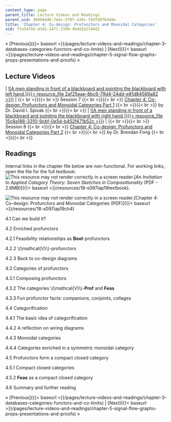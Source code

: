 ```yaml
---
content_type: page
parent_title: Lecture Videos and Readings
parent_uid: 304944d6-7ebc-5f0f-a30c-fd3fd9fb4dde
title: 'Chapter 4: Co-design: Profunctors and Monoidal Categories'
uid: ffa547eb-d3d1-1471-23d0-4bdd3a2744d2
---
```


« [Previous]({{< baseurl >}}/pages/lecture-videos-and-readings/chapter-3-databases-categories-functors-and-co-limits) | [Next]({{< baseurl >}}/pages/lecture-videos-and-readings/chapter-5-signal-flow-graphs-props-presentations-and-proofs) » 

Lecture Videos
--------------

| [![A men standing in front of a blackboard and pointing the blackboard with left hand.]({{< resource_file 2af25eae-8bc6-79d4-24dd-e81d84589a82 >}})](https://www.youtube.com/watch?v=4Uqgsy3zrjs&index=7&list=PLhgq-BqyZ7i5lOqOqqRiS0U5SwTmPpHQ5) |  {{< br >}}{{< br >}} Session 7 {{< br >}}{{< br >}} [Chapter 4: Co-design: Profunctors and Monoidal Categories Part 1](https://www.youtube.com/watch?v=4Uqgsy3zrjs&index=7&list=PLhgq-BqyZ7i5lOqOqqRiS0U5SwTmPpHQ5) {{< br >}}{{< br >}} by Dr. David I. Spivak {{< br >}}{{< br >}}  | [![A men standing in front of a blackboard and pointing the blackboard with right hand.]({{< resource_file 15c8a188-3310-9cbf-0e5d-b452f471b52c >}})](https://www.youtube.com/watch?v=92Xp1z9PwJM&list=PLhgq-BqyZ7i5lOqOqqRiS0U5SwTmPpHQ5&index=8) |  {{< br >}}{{< br >}} Session 8 {{< br >}}{{< br >}} [Chapter 4: Co-design: Profunctors and Monoidal Categories Part 2](https://www.youtube.com/watch?v=92Xp1z9PwJM&list=PLhgq-BqyZ7i5lOqOqqRiS0U5SwTmPpHQ5&index=8) {{< br >}}{{< br >}} by Dr. Brendan Fong {{< br >}}{{< br >}}  

Readings
--------

Internal links in the chapter file below are non-functional. For working links, open the file for the full textbook: ![This resource may not render correctly in a screen reader.](/images/inacessible.gif)[_An Invitation to Applied Category Theory: Seven Sketches in Compositionality_ (PDF - 2.6MB)]({{< baseurl >}}/resources/18-s097iap19textbook).

![This resource may not render correctly in a screen reader.](/images/inacessible.gif)[Chapter 4: Co-design: Profunctors and Monoidal Categories (PDF)]({{< baseurl >}}/resources/18-s097iap19ch4)

4.1 Can we build it?

4.2 Enriched profunctors

4.2.1 Feasibility relationships as **Bool**\-profunctors

4.2.2 \\(\\mathcal{V}\\)-profunctors

4.2.3 Back to co-design diagrams

4.3 Categories of profunctors

4.3.1 Composing profunctors

4.3.2 The categories \\(\\mathcal{V}\\)-**Prof** and **Feas**

4.3.3 Fun profunctor facts: companions, conjoints, collages

4.4 Categorification

4.4.1 The basic idea of categorification

4.4.2 A reflection on wiring diagrams

4.4.3 Monoidal categories

4.4.4 Categories enriched in a symmetric monoidal category

4.5 Profunctors form a compact closed category

4.5.1 Compact closed categories

4.5.2 **Feas** as a compact closed category

4.6 Summary and further reading

« [Previous]({{< baseurl >}}/pages/lecture-videos-and-readings/chapter-3-databases-categories-functors-and-co-limits) | [Next]({{< baseurl >}}/pages/lecture-videos-and-readings/chapter-5-signal-flow-graphs-props-presentations-and-proofs) »